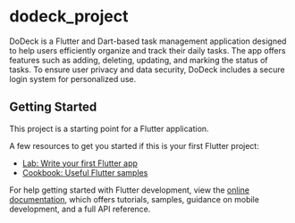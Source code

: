 # dodeck_project

DoDeck is a Flutter and Dart-based task management application designed to help users efficiently organize and track their daily tasks. The app offers features such as adding, deleting, updating, and marking the status of tasks. To ensure user privacy and data security, DoDeck includes a secure login system for personalized use.


## Getting Started

This project is a starting point for a Flutter application.

A few resources to get you started if this is your first Flutter project:

- [Lab: Write your first Flutter app](https://docs.flutter.dev/get-started/codelab)
- [Cookbook: Useful Flutter samples](https://docs.flutter.dev/cookbook)

For help getting started with Flutter development, view the
[online documentation](https://docs.flutter.dev/), which offers tutorials,
samples, guidance on mobile development, and a full API reference.
